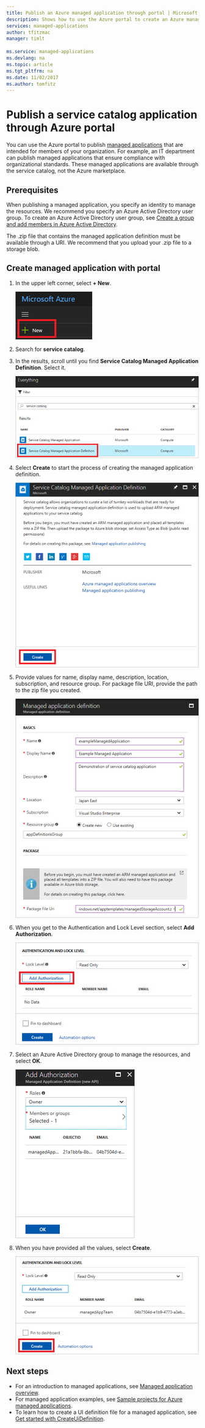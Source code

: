 ```yaml
---
title: Publish an Azure managed application through portal | Microsoft Docs
description: Shows how to use the Azure portal to create an Azure managed application that is intended for members of your organization.
services: managed-applications
author: tfitzmac
manager: timlt

ms.service: managed-applications
ms.devlang: na
ms.topic: article
ms.tgt_pltfrm: na
ms.date: 11/02/2017
ms.author: tomfitz
---
```

# Publish a service catalog application through Azure portal

You can use the Azure portal to publish [managed applications](overview.md) that are intended for members of your organization. For example, an IT department can publish managed applications that ensure compliance with organizational standards. These managed applications are available through the service catalog, not the Azure marketplace.

## Prerequisites

When publishing a managed application, you specify an identity to manage the resources. We recommend you specify an Azure Active Directory user group. To create an Azure Active Directory user group, see [Create a group and add members in Azure Active Directory](../active-directory/active-directory-groups-create-azure-portal.md). 

The .zip file that contains the managed application definition must be available through a URI. We recommend that you upload your .zip file to a storage blob. 

## Create managed application with portal

1. In the upper left corner, select **+ New**.

   ![New service](./media/publish-portal/new.png)

1. Search for **service catalog**.

1. In the results, scroll until you find **Service Catalog Managed Application Definition**. Select it.

   ![Search for managed application definitions](./media/publish-portal/select-managed-apps-definition.png)

1. Select **Create** to start the process of creating the managed application definition.

   ![Create managed application definition](./media/publish-portal/create-definition.png)

1. Provide values for name, display name, description, location, subscription, and resource group. For package file URI, provide the path to the zip file you created.

   ![Provide values](./media/publish-portal/fill-application-values.png)

1. When you get to the Authentication and Lock Level section, select **Add Authorization**.

   ![Add authorization](./media/publish-portal/add-authorization.png)

1. Select an Azure Active Directory group to manage the resources, and select **OK**.

   ![Add authorization group](./media/publish-portal/add-auth-group.png)

1. When you have provided all the values, select **Create**.

   ![Create managed application](./media/publish-portal/create-app.png)

## Next steps

* For an introduction to managed applications, see [Managed application overview](overview.md).
* For managed application examples, see [Sample projects for Azure managed applications](sample-projects.md).
* To learn how to create a UI definition file for a managed application, see [Get started with CreateUiDefinition](create-uidefinition-overview.md).